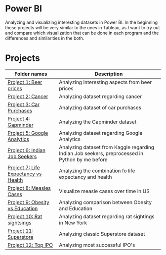 # Power BI
Analyzing and visualizing interesting datasets in Power BI.
In the beginning these projects will be very similar to the ones in Tableau, as I want to try out and compare which visualization that can be done in each program and the differences and similarities in the both.

# Projects
|Folder names|Description| 
|---|---|
|[Project 1: Beer prices](https://github.com/EliasNo/Data-Analysis-Projects/tree/master/3_Power_BI/Project_1-BeerPrices)| Analyzing interesting aspects from beer prices|
|[Project 2: Cancer](https://github.com/EliasNo/Data-Analysis-Projects/tree/master/3_Power_BI/Project_2_Cancer)|Analyzing dataset regarding cancer|
|[Project 3: Car Purchases](https://github.com/EliasNo/Data-Analysis-Projects/tree/master/3_Power_BI/Project_3_car-purchases)|Analyzing dataset of car purchases|
|[Project 4: Gapminder](https://github.com/EliasNo/Data-Analysis-Projects/tree/master/3_Power_BI/Project_4_gapminder)|Analyzing the Gapminder dataset|
|[Project 5: Google Analytics](https://github.com/EliasNo/Data-Analysis-Projects/tree/master/3_Power_BI/Project_5_Google-Analytics)|Analyzing dataset regarding Google Analytics|
|[Project 6: Indian Job Seekers](https://github.com/EliasNo/Data-Analysis-Projects/tree/master/3_Power_BI/Project_6_Indian-Job-Seekers)|Analyzing dataset from Kaggle regarding Indian Job seekers, preprocessed in Python by me before|
|[Project 7: Life Expectancy vs Health](https://github.com/EliasNo/Data-Analysis-Projects/tree/master/3_Power_BI/Project_7_Life-Vs-Health)|Analyzing the combination fo life expectancy and health|
|[Project 8: Measles Cases](https://github.com/EliasNo/Data-Analysis-Projects/tree/master/3_Power_BI/Project_8_Measles-Cases)|Visualize measle cases over time in US|
|[Project 9: Obesity vs Education](https://github.com/EliasNo/Data-Analysis-Projects/tree/master/3_Power_BI/Project_9_Obesity-Vs-Education)|Analyzing comparison between Obesity and Education|
|[Project 10: Rat sightsings](https://github.com/EliasNo/Data-Analysis-Projects/tree/master/3_Power_BI/Project_10_rat-sightings)|Analyzing dataset regarding rat sightings in New York|
|[Project 11: Superstore](https://github.com/EliasNo/Data-Analysis-Projects/tree/master/3_Power_BI/Project_11_Superstore)|Analyzing classic Superstore dataset|
|[Project 12: Top IPO](https://github.com/EliasNo/Data-Analysis-Projects/tree/master/3_Power_BI/Project_12_top-IPO)|Analyzing most successful IPO's|
